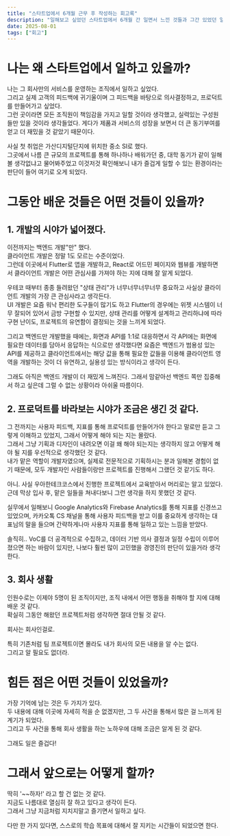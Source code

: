 ```yaml
---
title: "스타트업에서 6개월 근무 후 작성하는 회고록"
description: "일해보고 싶었던 스타트업에서 6개월 간 일면서 느낀 것들과 그간 있었던 일에 대해 작성하는 회고록입니다."
date: 2025-08-01
tags: ["회고"]
---
```

 
# 나는 왜 스타트업에서 일하고 있을까?
나는 그 회사만의 서비스를 운영하는 조직에서 일하고 싶었다.  
그리고 실제 고객의 피드백에 귀기울이며 그 피드백을 바탕으로 의사결정하고, 프로덕트를 만들어가고 싶었다.  
그런 곳이라면 모든 조직원이 책임감을 가지고 일할 것이라 생각했고, 실력있는 구성원들만 있을 것이라 생각들었다. 게다가 제품과 서비스의 성장을 보면서 더 큰 동기부여를 얻고 더 재밌을 것 같았기 때문이다.

사실 첫 취업은 가산디지털단지에 위치한 중소 SI로 했다.  
그곳에서 나름 큰 규모의 프로젝트를 통해 하나하나 배워가던 중, 대학 동기가 같이 일해볼 생각없냐고 물어봐주었고 이것저것 확인해보니 내가 즐겁게 일할 수 있는 환경이라는 판단이 들어 여기로 오게 되었다.

# 그동안 배운 것들은 어떤 것들이 있을까?

## 1. 개발의 시야가 넓어졌다.
이전까지는 백엔드 개발"만" 했다.  
클라이언트 개발은 정말 1도 모르는 수준이었다.  
그런데 이곳에서 Flutter로 앱을 개발하고, React로 어드민 페이지와 웹뷰를 개발하면서 클라이언트 개발은 어떤 관심사를 가져야 하는 지에 대해 잘 알게 되었다.

우테코 때부터 종종 들려왔던 "상태 관리"가 너무너무너무너무 중요하고 사실상 클라이언트 개발의 가장 큰 관심사라고 생각든다.  
UI 개발은 요즘 워낙 편리한 도구들이 많기도 하고 Flutter의 경우에는 위젯 시스템이 너무 잘되어 있어서 금방 구현할 수 있지만, 상태 관리를 어떻게 설계하고 관리하냐에 따라 구현 난이도, 프로젝트의 유연함이 결정되는 것을 느끼게 되었다.

그리고 백엔드만 개발했을 때에는, 화면과 API를 1:1로 대응하면서 각 API에는 화면에 필요한 데이터를 담아서 응답하는 식으로만 생각했다면 요즘은 백엔드가 범용성 있는 API를 제공하고 클라이언트에서는 해당 값을 통해 필요한 값들을 이용해 클라이언트 영역을 개발하는 것이 더 유연하고, 실용성 있는 방식이라고 생각이 든다.

그래도 아직은 백엔드 개발이 더 재밌게 느껴진다. 그래서 맘같아선 백엔드 쪽만 집중해서 하고 싶은데 그럴 수 없는 상황이라 아쉬울 따름이다.

## 2. 프로덕트를 바라보는 시야가 조금은 생긴 것 같다.
그 전까지는 사용자 피드백, 지표를 통해 프로덕트를 만들어가야 한다고 말로만 듣고 그렇게 이해하고 있었지, 그래서 어떻게 해야 되는 지는 몰랐다.  
그래서 그냥 기획과 디자인이 내려오면 이걸 왜 해야 되는지는 생각하지 않고 어떻게 해야 될 지를 우선적으로 생각했던 것 같다.  
내가 맡은 역할이 개발자였으며, 실제로 전문적으로 기획하시는 분과 일해본 경험이 없기 때문에, 모두 개발자인 사람들이랑만 프로젝트를 진행해서 그랬던 것 같기도 하다.

아니. 사실 우아한테크코스에서 진행한 프로젝트에서 교육받아서 머리로는 알고 있었다.  
근데 막상 입사 후, 맡은 일들을 쳐내다보니 그런 생각을 하지 못했던 것 같다.

실무에서 일해보니 Google Analytics와 Firebase Analytics를 통해 지표를 신경쓰고 있었으며, 카카오톡 CS 채널을 통해 사용자 피드백을 받고 이를 중요하게 생각하는 대표님의 말을 들으며 간략하게나마 사용자 지표를 통해 일하고 있는 느낌을 받았다.

솔직히.. VoC를 더 공격적으로 수집하고, 데이터 기반 의사 결정과 일정 수립이 이루어졌으면 하는 바람이 있지만, 나보다 훨씬 많이 고민했을 경영진의 판단이 있을거라 생각한다.  

## 3. 회사 생활
인원수로는 이제야 5명이 된 조직이지만, 조직 내에서 어떤 행동을 취해야 할 지에 대해 배운 것 같다.  
확실히 그동안 해왔던 프로젝트처럼 생각하면 절대 안될 것 같다.

회사는 회사인걸로.

특히 기존처럼 팀 프로젝트이면 몰라도 내가 회사의 모든 내용을 알 수는 없다.  
그리고 알 필요도 없더라.

# 힘든 점은 어떤 것들이 있었을까?

가장 기억에 남는 것은 두 가지가 있다.  
두 내용에 대해 이곳에 자세히 적을 순 없겠지만, 그 두 사건을 통해서 많은 걸 느끼게 된 계기가 되었다.  
그리고 두 사건을 통해 회사 생활을 하는 노하우에 대해 조금은 알게 된 것 같다.

그래도 일은 즐겁다!

# 그래서 앞으로는 어떻게 할까?

딱히 '~~하자!' 라고 할 건 없는 것 같다.  
지금도 나름대로 열심히 잘 하고 있다고 생각이 든다.  
그래서 그냥 지금처럼 지치지말고 즐기면서 일하고 싶다.

다만 한 가지 있다면, 스스로의 학습 목표에 대해서 잘 지키는 시간들이 되었으면 한다.
